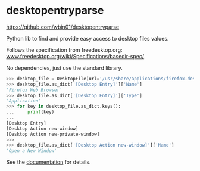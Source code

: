 # desktopentryparse
https://github.com/wbin01/desktopentryparse

Python lib to find and provide easy access to desktop files values.

Follows the specification from freedesktop.org: www.freedesktop.org/wiki/Specifications/basedir-spec/

No dependencies, just use the standard library.
```python
>>> desktop_file = DesktopFile(url='/usr/share/applications/firefox.desktop')
>>> desktop_file.as_dict['[Desktop Entry]']['Name']
'Firefox Web Browser'
>>> desktop_file.as_dict['[Desktop Entry]']['Type']
'Application'
>>> for key in desktop_file.as_dict.keys():
...     print(key)
...
[Desktop Entry]
[Desktop Action new-window]
[Desktop Action new-private-window]
>>>
>>> desktop_file.as_dict['[Desktop Action new-window]']['Name']
'Open a New Window'
```
See the [documentation](https://wbin01.github.io/desktopentryparse) for details.
